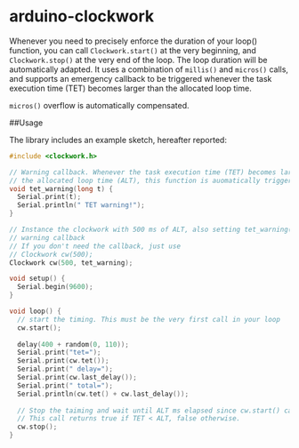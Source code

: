 # arduino-clockwork

Whenever you need to precisely enforce the duration of your loop() function, you can call `Clockwork.start()` at the very beginning, and `Clockwork.stop()` at the very end of the loop. The loop duration will be automatically adapted. It uses a combination of `millis()` and `micros()` calls, and supports an emergency callback to be triggered whenever the task execution time (TET) becomes larger than the allocated loop time.

`micros()` overflow is automatically compensated.

##Usage

The library includes an example sketch, hereafter reported:

```C++
#include <clockwork.h>

// Warning callback. Whenever the task execution time (TET) becomes larger than
// the allocated loop time (ALT), this function is auomatically triggered.
void tet_warning(long t) {
  Serial.print(t);
  Serial.println(" TET warning!");
}

// Instance the clockwork with 500 ms of ALT, also setting tet_warning() as
// warning callback
// If you don't need the callback, just use
// Clockwork cw(500);
Clockwork cw(500, tet_warning);

void setup() {
  Serial.begin(9600);
}

void loop() {
  // start the timing. This must be the very first call in your loop
  cw.start();
  
  delay(400 + random(0, 110));
  Serial.print("tet=");
  Serial.print(cw.tet());
  Serial.print(" delay=");
  Serial.print(cw.last_delay()); 
  Serial.print(" total=");
  Serial.println(cw.tet() + cw.last_delay());
  
  // Stop the taiming and wait until ALT ms elapsed since cw.start() call
  // This call returns true if TET < ALT, false otherwise.
  cw.stop();
}
```